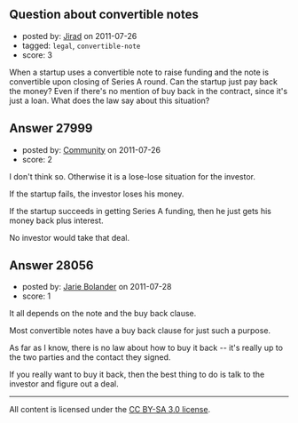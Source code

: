 ## Question about convertible notes

- posted by: [Jirad](https://stackexchange.com/users/-1/11295-jirad) on 2011-07-26
- tagged: `legal`, `convertible-note`
- score: 3

When a startup uses a convertible note to raise funding and the note is convertible upon closing of Series A round. Can the startup just pay back the money? Even if there's no mention of buy back in the contract, since it's just a loan. What does the law say about this situation?


## Answer 27999

- posted by: [Community](https://stackexchange.com/users/-1/-1-community) on 2011-07-26
- score: 2

I don't think so.  Otherwise it is a lose-lose situation for the investor.

If the startup fails, the investor loses his money.

If the startup succeeds in getting Series A funding, then he just gets his money back plus interest.

No investor would take that deal.


## Answer 28056

- posted by: [Jarie Bolander](https://stackexchange.com/users/-1/585-jarie-bolander) on 2011-07-28
- score: 1

It all depends on the note and the buy back clause.

Most convertible notes have a buy back clause for just such a purpose.

As far as I know, there is no law about how to buy it back -- it's really up to the two parties and the contact they signed.

If you really want to buy it back, then the best thing to do is talk to the investor and figure out a deal.



---

All content is licensed under the [CC BY-SA 3.0 license](https://creativecommons.org/licenses/by-sa/3.0/).
